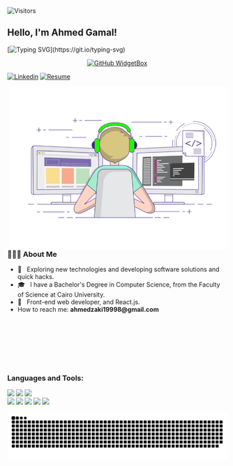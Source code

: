 ![Visitors](https://visitor-badge.laobi.icu/badge?page_id=ahmedzaki98)
 
<!-- Your title -->
## Hello, I'm Ahmed Gamal!

[![Typing SVG](https://readme-typing-svg.herokuapp.com?font=comfortaa&color=016EEA&size=24&width=500&lines=Egyptian+Software+Engineer;Front-end+Developer;and+React.js!;Nice+to+meet+you...)](https://git.io/typing-svg)




<p align="center">
  <a href="https://github.com/ahmedzaki98/github-widgetbox">
    <img width="70%" height="70%" src="https://github-widgetbox.vercel.app/api/profile?username=ahmedzaki98&data=followers,repositories,stars,commits" alt="GitHub WidgetBox" />
  </a>
</p>

[![Linkedin](https://img.shields.io/badge/-LinkedIn-blue?style=flat&logo=Linkedin&logoColor=white)](https://www.linkedin.com/in/ahmed-gamal-459447232/)
[![Resume](https://img.shields.io/badge/Resume-<COLOR>.svg)](https://drive.google.com/file/d/1hxn7V_fRf4UsnwiSEKlauAojrcuvfN8_/view?usp=share_link)
     

<img align="right" alt="GIF" src="https://raw.githubusercontent.com/devSouvik/devSouvik/master/gif3.gif" width="500"/>

<h3> 👨🏻‍💻 About Me </h3>

- 🤔 &nbsp; Exploring new technologies and developing software solutions and quick hacks.
- 🎓 &nbsp; I have a Bachelor's Degree in Computer Science, from the Faculty of Science at Cairo University.
- 💼 &nbsp; Front-end web developer, and React.js. 
- How to reach me: __ahmedzaki19998@gmail.com__<br /><br /><br /><br /><br />
&nbsp;
<br>


### Languages and Tools: 


<p>
  <code><img width="15%" src="https://www.vectorlogo.zone/logos/java/java-ar21.svg"></code>
  <code><img width="15%" src="https://www.vectorlogo.zone/logos/javascript/javascript-ar21.svg"></code>
  <code><img width="15%" src="https://www.vectorlogo.zone/logos/python/python-ar21.svg"></code>
  
  <br />
  <code><img width="15%" src="https://www.vectorlogo.zone/logos/w3_html5/w3_html5-ar21.svg"></code>
  <code><img width="15%" src="https://www.vectorlogo.zone/logos/netlifyapp_watercss/netlifyapp_watercss-ar21.svg"></code>
  <code><img width="15%" src="https://www.vectorlogo.zone/logos/vuejs/vuejs-ar21.svg"></code>
  <code><img width="15%" src="https://www.vectorlogo.zone/logos/reactjs/reactjs-ar21.svg"></code>
  <code><img width="15%" src="https://www.vectorlogo.zone/logos/git-scm/git-scm-ar21.svg"></code>

</p>



 ![Snake animation](https://github.com/ahmedsafwat101/ahmedsafwat101/blob/output/github-contribution-grid-snake.svg)
<br/>
